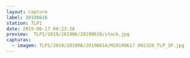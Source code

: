 ```yaml
---
layout: capture
label: 20190616
station: TLP1
date: 2019-06-17 09:23:20
preview:  TLP1/2019/201906/20190616/stack.jpg
capturas:
  - imagem: TLP1/2019/201906/20190616/M20190617_092320_TLP_1P.jpg
---
```

